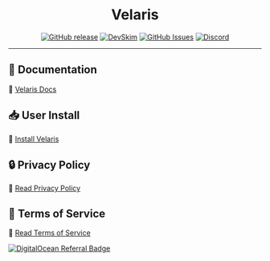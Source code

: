 <div align="center">

# Velaris

[![GitHub release](https://img.shields.io/github/release/Velyzo/Velaris?include_prereleases=&sort=semver&color=blue)](https://github.com/Velyzo/Velaris/releases/)
[![DevSkim](https://github.com/Velyzo/Velaris/actions/workflows/devskim.yml/badge.svg)](https://github.com/Velyzo/Velaris/actions/workflows/devskim.yml)
[![GitHub Issues](https://img.shields.io/github/issues/Velyzo/Velaris)](https://github.com/Velyzo/Velaris/issues)
[![Discord](https://img.shields.io/badge/Discord-5865F2?style=flat&logo=discord&logoColor=white)](http://discord.velyzo.de)

</div>

---

## 📖 Documentation  
🔗 [Velaris Docs](https://Velyzo.gitbook.io/docs/velaris)

## 📥 User Install  
🔗 [Install Velaris](https://discord.com/oauth2/authorize?client_id=1233747927000678420)

## 🔒 Privacy Policy  
🔗 [Read Privacy Policy](https://Velyzo.gitbook.io/docs/velaris/privacy-policy)

## 📜 Terms of Service  
🔗 [Read Terms of Service](https://Velyzo.gitbook.io/docs/velaris/terms-of-service)

[![DigitalOcean Referral Badge](https://web-platforms.sfo2.cdn.digitaloceanspaces.com/WWW/Badge%203.svg)](https://www.digitalocean.com/?refcode=881255e24b11&utm_campaign=Referral_Invite&utm_medium=Referral_Program&utm_source=badge)

